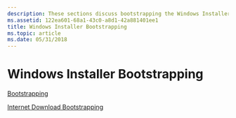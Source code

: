 ```yaml
---
description: These sections discuss bootstrapping the Windows Installer.
ms.assetid: 122ea601-68a1-43c0-a8d1-42a881401ee1
title: Windows Installer Bootstrapping
ms.topic: article
ms.date: 05/31/2018
---
```


# Windows Installer Bootstrapping

[Bootstrapping](bootstrapping.md)

[Internet Download Bootstrapping](internet-download-bootstrapping.md)

 

 



